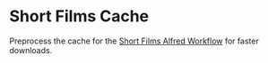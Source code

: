 # Short Films Cache

Preprocess the cache for the [Short Films Alfred Workflow](https://alfred.app/workflows/vitor/short-films) for faster downloads.

